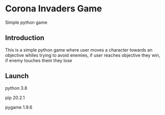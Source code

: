 # Corona Invaders Game
Simple python game 

## Introduction
This is a simple python game where user moves a character towards an objective whiles trying to avoid enemies, if user reaches objective they win, if enemy touches them they lose

## Launch
python 3.8

pip 20.2.1

pygame 1.9.6
